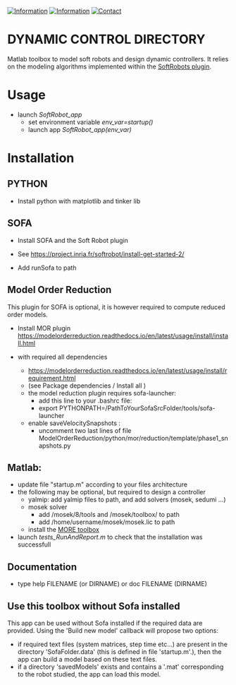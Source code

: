 [![Information](https://img.shields.io/badge/Team-_website-blue.svg)](https://team.inria.fr/defrost/)
[![Information](https://img.shields.io/badge/SoftRobots-_website-purple.svg)](https://project.inria.fr/softrobot/)
[![Contact](https://img.shields.io/badge/contact-form-green.svg)](https://project.inria.fr/softrobot/contact/) 

# DYNAMIC CONTROL DIRECTORY

Matlab toolbox to model soft robots and design dynamic controllers.
It relies on the modeling algorithms implemented within the [SoftRobots plugin](https://github.com/SofaDefrost/SoftRobots).

Usage
=====

- launch *SoftRobot_app*
    - set environment variable *env_var=startup()*
    - launch app *SoftRobot_app(env_var)*


Installation
============

PYTHON
------

- Install python with matplotlib and tinker lib


SOFA
----

- Install SOFA and the Soft Robot plugin

- See https://project.inria.fr/softrobot/install-get-started-2/
 
- Add runSofa to path

Model Order Reduction
---------------------

This plugin for SOFA is optional, it is however required to compute reduced order models.

- Install MOR plugin https://modelorderreduction.readthedocs.io/en/latest/usage/install/install.html

- with required all dependencies 
    - https://modelorderreduction.readthedocs.io/en/latest/usage/install/requirement.html
    - (see Package dependencies / Install all )
    - the model reduction plugin requires sofa-launcher:
        - add this line to your .bashrc file:
        - export PYTHONPATH=/PathToYourSofaSrcFolder/tools/sofa-launcher
    - enable saveVelocitySnapshots :
        - uncomment two last lines of file ModelOrderReduction/python/mor/reduction/template/phase1_snapshots.py


Matlab:
-------

- update file "startup.m" according to your files architecture
- the following may be optional, but required to design a controller
    - yalmip: add yalmip files to path, and add solvers (mosek, sedumi ...)
    - mosek solver
        - add /mosek/8/tools and /mosek/toolbox/ to path
        - add /home/username/mosek/mosek.lic to path
    - install the [MORE toolbox](https://w3.onera.fr/more/)
- launch *tests_RunAndReport.m* to check that the installation was successfull


Documentation 
-------------

- type help FILENAME (or DIRNAME) or doc FILENAME (DIRNAME)


Use this toolbox without Sofa installed
---------------------------------------

This app can be used without Sofa installed if the required data are provided.
Using the 'Build new model' callback will propose two options:
- if required text files (system matrices, step time etc...) 
      are present in the directory 'SofaFolder.data' (this is defined in 
      file 'startup.m'.), then the app can build a model based on these text files.
- if a directory 'savedModels' exists and contains a '.mat'
      corresponding to the robot studied, the app can load this model.